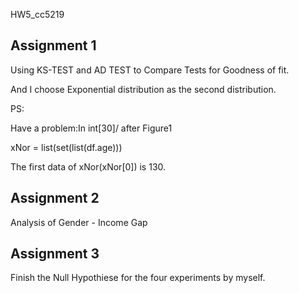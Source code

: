 HW5_cc5219

## Assignment 1

Using KS-TEST and AD TEST to Compare Tests for Goodness of fit.

And I choose Exponential distribution as the second distribution.

PS:

Have a problem:In int[30]/ after Figure1 

xNor = list(set(list(df.age))) 

The first data of xNor(xNor[0]) is 130.
 
 
## Assignment 2


Analysis of Gender - Income Gap


## Assignment 3

Finish the Null Hypothiese for the four experiments by myself.
